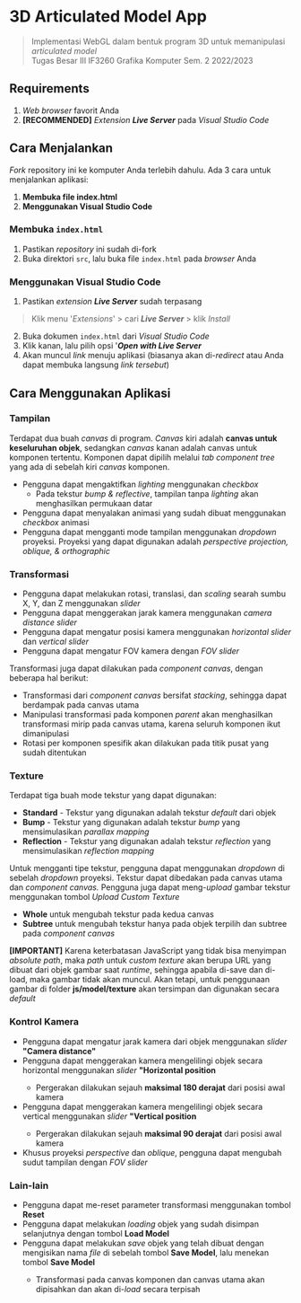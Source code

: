 # 3D Articulated Model App
>Implementasi WebGL dalam bentuk program 3D untuk memanipulasi _articulated model_ <br>
>Tugas Besar III IF3260 Grafika Komputer Sem. 2 2022/2023

## Requirements
1. _Web browser_ favorit Anda
2. **[RECOMMENDED]** _Extension_ **_Live Server_** pada _Visual Studio Code_

## Cara Menjalankan
_Fork_ repository ini ke komputer Anda terlebih dahulu. Ada 3 cara untuk menjalankan aplikasi:
1. **Membuka file index.html**
2. **Menggunakan Visual Studio Code**

### Membuka `index.html`
1. Pastikan _repository_ ini sudah di-fork
2. Buka direktori `src`, lalu buka file `index.html` pada _browser_ Anda

### Menggunakan Visual Studio Code
1. Pastikan _extension_ **_Live Server_** sudah terpasang
> Klik menu '_Extensions_' > cari **_Live Server_** > klik _Install_
2. Buka dokumen `index.html` dari _Visual Studio Code_
3. Klik kanan, lalu pilih opsi '**_Open with Live Server_**
4. Akan muncul _link_ menuju aplikasi (biasanya akan di-_redirect_ atau Anda dapat membuka langsung _link tersebut_)

## Cara Menggunakan Aplikasi
<h3>Tampilan</h3>
<p>
    Terdapat dua buah <i>canvas</i> di program. <i>Canvas</i> kiri
    adalah <b>canvas untuk keseluruhan objek</b>, sedangkan
    <i>canvas</i> kanan adalah canvas untuk komponen tertentu.
    Komponen dapat dipilih melalui <i>tab component tree</i> yang ada
    di sebelah kiri <i>canvas</i> komponen.
</p>
<ul>
    <li>
    Pengguna dapat mengaktifkan <i>lighting</i> menggunakan
    <i>checkbox</i>
    <ul>
        <li>
        Pada tekstur <i>bump & reflective</i>, tampilan tanpa
        <i>lighting</i> akan menghasilkan permukaan datar
        </li>
    </ul>
    </li>
    <li>
    Pengguna dapat menyalakan animasi yang sudah dibuat menggunakan
    <i>checkbox</i> animasi
    </li>
    <li>
    Pengguna dapat mengganti mode tampilan menggunakan
    <i>dropdown</i> proyeksi. Proyeksi yang dapat digunakan adalah
    <i>perspective projection, oblique, & orthographic</i>
    </li>
</ul>
<h3>Transformasi</h3>

<ul>
    <li>
    Pengguna dapat melakukan rotasi, translasi, dan
    <i>scaling</i> searah sumbu X, Y, dan Z menggunakan
    <i>slider</i>
    </li>
    <li>
    Pengguna dapat menggerakan jarak kamera menggunakan
    <i>camera distance slider</i>
    </li>
    <li>
    Pengguna dapat mengatur posisi kamera menggunakan
    <i>horizontal slider</i> dan <i>vertical slider</i>
    </li>
    <li>
    Pengguna dapat mengatur FOV kamera dengan <i>FOV slider</i>
    </li>
</ul>

Transformasi juga dapat dilakukan pada <i>component canvas</i>,
dengan beberapa hal berikut:
<ul>
    <li>
    Transformasi dari <i>component canvas</i> bersifat
    <i>stacking</i>, sehingga dapat berdampak pada canvas utama
    </li>
    <li>
    Manipulasi transformasi pada komponen <i>parent</i> akan
    menghasilkan transformasi mirip pada canvas utama, karena
    seluruh komponen ikut dimanipulasi
    </li>
    <li>
    Rotasi per komponen spesifik akan dilakukan pada titik pusat
    yang sudah ditentukan
    </li>
</ul>
<h3>Texture</h3>
Terdapat tiga buah mode tekstur yang dapat digunakan:
<ul>
    <li>
    <b>Standard</b> - Tekstur yang digunakan adalah tekstur
    <i>default</i> dari objek
    </li>
    <li>
    <b>Bump</b> - Tekstur yang digunakan adalah tekstur
    <i>bump</i> yang mensimulasikan <i>parallax mapping</i>
    </li>
    <li>
    <b>Reflection</b> - Tekstur yang digunakan adalah tekstur
    <i>reflection</i> yang mensimulasikan <i>reflection mapping</i>
    </li>
</ul>

Untuk mengganti tipe tekstur, pengguna dapat menggunakan
<i>dropdown</i>
di sebelah
<i>dropdown</i>
proyeksi. Tekstur dapat dibedakan pada canvas utama dan
<i>component canvas.</i> Pengguna juga dapat meng-<i>upload</i>
gambar tekstur menggunakan tombol <i>Upload Custom Texture</i>
<ul>
    <li><b>Whole</b> untuk mengubah tekstur pada kedua canvas</li>
    <li>
    <b>Subtree</b> untuk mengubah tekstur hanya pada objek terpilih
    dan subtree pada <i>component canvas</i>
    </li>
</ul>
<b>[IMPORTANT]</b> Karena keterbatasan JavaScript yang tidak bisa menyimpan <i>absolute path</i>, maka <i> path </i> untuk <i>custom texture</i> akan berupa URL yang dibuat dari objek gambar saat <i>runtime</i>, sehingga apabila di-save dan di-load, maka gambar tidak akan muncul. Akan tetapi, untuk penggunaan gambar di folder <b>js/model/texture</b> akan tersimpan dan digunakan secara <i>default</i>

<h3>Kontrol Kamera</h3>
<ul>
    <li>
    Pengguna dapat mengatur jarak kamera dari objek menggunakan
    <i>slider</i> <b>"Camera distance"</b>
    </li>
    <li>
    Pengguna dapat menggerakan kamera mengelilingi objek secara
    horizontal menggunakan <i>slider</i> <b>"Horizontal position</b>
    </li>
    <ul>
    <li>
        Pergerakan dilakukan sejauh <b>maksimal 180 derajat</b> dari
        posisi awal kamera
    </li>
    </ul>
    <li>
    Pengguna dapat menggerakan kamera mengelilingi objek secara
    vertical menggunakan <i>slider</i> <b>"Vertical position</b>
    </li>
    <ul>
    <li>
        Pergerakan dilakukan sejauh <b>maksimal 90 derajat</b> dari
        posisi awal kamera
    </li>
    </ul>
    <li>
    Khusus proyeksi <i>perspective</i> dan <i>oblique</i>, pengguna
    dapat mengubah sudut tampilan dengan <i>FOV slider</i>
    </li>
</ul>

<h3>Lain-lain</h3>
<ul>
    <li>
    Pengguna dapat me-reset parameter transformasi menggunakan
    tombol <b>Reset</b>
    </li>
    <li>
    Pengguna dapat melakukan <i>loading</i> objek yang sudah
    disimpan selanjutnya dengan tombol <b>Load Model</b>
    </li>
    <li>
    Pengguna dapat melakukan <i>save</i> objek yang telah dibuat
    dengan mengisikan nama <i>file</i> di sebelah tombol
    <b>Save Model</b>, lalu menekan tombol <b>Save Model</b>
    </li>
    <ul>
    <li>
        Transformasi pada canvas komponen dan canvas utama akan
        dipisahkan dan akan di-<i>load</i> secara terpisah
    </li>
    </ul>
</ul>